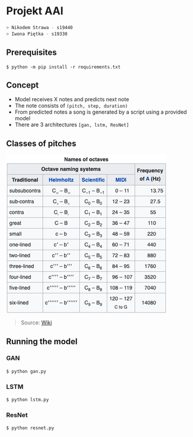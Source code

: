 # Projekt AAI
```bash
> Nikodem Strawa - s19440
> Iwona Piętka - s19330
```

## Prerequisites
```
$ python -m pip install -r requirements.txt
```


## Concept
* Model receives X notes and predicts next note
* The note consists of `(pitch, step, duration)`
* From predicted notes a song is generated by a script using a provided model
* There are 3 architectures `[gan, lstm, ResNet]`

## Classes of pitches
![classes_of_pitches](img/pitches.png)
> Source: [Wiki](https://en.wikipedia.org/wiki/Musical_note)


## Running the model

### GAN
```bash
$ python gan.py
```

### LSTM
```bash
$ python lstm.py
```

### ResNet
```bash
$ python resnet.py
```
